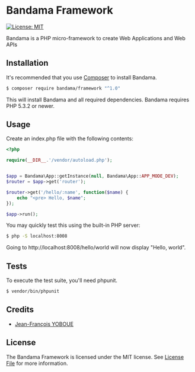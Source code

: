 # Bandama Framework

[![License: MIT](https://img.shields.io/badge/License-MIT-yellow.svg)](https://github.com/jfyoboue/bandama-framwork/blob/develop/LICENSE.md)

Bandama is a PHP micro-framework to create Web Applications and Web APIs

## Installation

It's recommended that you use [Composer](https://getcomposer.org/) to install Bandama.

```bash
$ composer require bandama/framework "^1.0"
```

This will install Bandama and all required dependencies. Bandama requires PHP 5.3.2 or newer.

## Usage

Create an index.php file with the following contents:

```php
<?php

require(__DIR__.'/vendor/autoload.php');


$app = Bandama\App::getInstance(null, Bandama\App::APP_MODE_DEV);
$router = $app->get('router');

$router->get('/hello/:name', function($name) {
    echo "<pre> Hello, $name";
});

$app->run();
```

You may quickly test this using the built-in PHP server:
```bash
$ php -S localhost:8008
```

Going to http://localhost:8008/hello/world will now display "Hello, world".


## Tests

To execute the test suite, you'll need phpunit.

```bash
$ vendor/bin/phpunit
```

## Credits

- [Jean-François YOBOUE](https://github.com/jfyoboue)

## License

The Bandama Framework is licensed under the MIT license. See [License File](LICENSE.md) for more information.